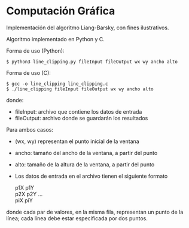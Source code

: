 # Computación Gráfica
Implementación del algoritmo Liang-Barsky, con fines ilustrativos.

Algoritmo implementado en Python y C.

Forma de uso (Python):

    $ python3 line_clipping.py fileInput fileOutput wx wy ancho alto

Forma de uso (C):

    $ gcc -o line_clipping line_clipping.c
    $ ./line_clipping fileInput fileOutput wx wy ancho alto
    
donde:  
* fileInput: archivo que contiene los datos de entrada
* fileOutput: archivo donde se guardarán los resultados


Para ambos casos:
* (wx, wy) representan el punto inicial de la ventana
* ancho: tamaño del ancho de la ventana, a partir del punto
* alto: tamaño de la altura de la ventana, a partir del punto

* Los datos de entrada en el archivo tienen el siguiente formato
    
    p1X p1Y  
    p2X p2Y
      ...  
    piX piY  
    
donde cada par de valores, en la misma fila, representan un punto de la línea; cada línea debe estar
especificada por dos puntos.
